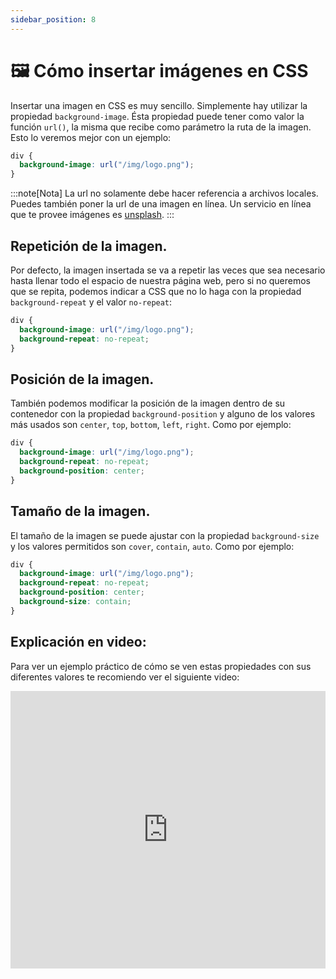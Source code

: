 ```yaml
---
sidebar_position: 8
---
```


# 🖼️ Cómo insertar imágenes en CSS

Insertar una imagen en CSS es muy sencillo. Simplemente hay utilizar la propiedad `background-image`. Ésta propiedad puede tener como valor la función `url()`, la misma que recibe como parámetro la ruta de la imagen. Esto lo veremos mejor con un ejemplo:

```css
div {
  background-image: url("/img/logo.png");
}
```

:::note[Nota]
La url no solamente debe hacer referencia a archivos locales. Puedes también poner la url de una imagen en línea. Un servicio en línea que te provee imágenes es [unsplash](https://unsplash.com/es).
:::

## Repetición de la imagen.

Por defecto, la imagen insertada se va a repetir las veces que sea necesario hasta llenar todo el espacio de nuestra página web, pero si no queremos que se repita, podemos indicar a CSS que no lo haga con la propiedad `background-repeat` y el valor `no-repeat`:

```css
div {
  background-image: url("/img/logo.png");
  background-repeat: no-repeat;
}
```

## Posición de la imagen.

También podemos modificar la posición de la imagen dentro de su contenedor con la propiedad `background-position` y alguno de los valores más usados son `center`, `top`, `bottom`, `left`, `right`. Como por ejemplo:

```css
div {
  background-image: url("/img/logo.png");
  background-repeat: no-repeat;
  background-position: center;
}
```

## Tamaño de la imagen.

El tamaño de la imagen se puede ajustar con la propiedad `background-size` y los valores permitidos son `cover`, `contain`, `auto`. Como por ejemplo:

```css
div {
  background-image: url("/img/logo.png");
  background-repeat: no-repeat;
  background-position: center;
  background-size: contain;
}
```

## Explicación en video:

Para ver un ejemplo práctico de cómo se ven estas propiedades con sus diferentes valores te recomiendo ver el siguiente video:

<iframe width="100%" height="444" src="https://www.youtube.com/embed/8Dja3UOAPz0?si=uuV4qzozIr_lIdlO" title="YouTube video player" frameborder="0" allow="accelerometer; autoplay; clipboard-write; encrypted-media; gyroscope; picture-in-picture; web-share" referrerpolicy="strict-origin-when-cross-origin" allowfullscreen></iframe>

